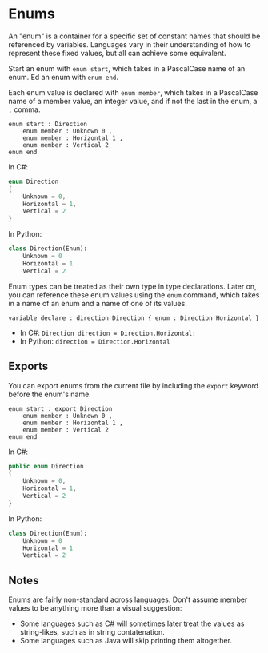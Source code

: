 # Enums

An "enum" is a container for a specific set of constant names that should be referenced by variables.
Languages vary in their understanding of how to represent these fixed values, but all can achieve some equivalent.

Start an enum with `enum start`, which takes in a PascalCase name of an enum.
Ed an enum with `enum end`.

Each enum value is declared with `enum member`, which takes in a PascalCase name of a member value, an integer value, and if not the last in the enum, a `,` comma.

```budgie
enum start : Direction
    enum member : Unknown 0 ,
    enum member : Horizontal 1 ,
    enum member : Vertical 2
enum end
```

In C#:

```csharp
enum Direction
{
    Unknown = 0,
    Horizontal = 1,
    Vertical = 2
}
```

In Python:

```python
class Direction(Enum):
    Unknown = 0
    Horizontal = 1
    Vertical = 2
```

Enum types can be treated as their own type in type declarations.
Later on, you can reference these enum values using the `enum` command, which takes in a name of an enum and a name of one of its values.

```budgie
variable declare : direction Direction { enum : Direction Horizontal }
```

* In C#: `Direction direction = Direction.Horizontal;`
* In Python: `direction = Direction.Horizontal`

## Exports

You can export enums from the current file by including the `export` keyword before the enum's name.

```budgie
enum start : export Direction
    enum member : Unknown 0 ,
    enum member : Horizontal 1 ,
    enum member : Vertical 2
enum end
```

In C#:

```csharp
public enum Direction
{
    Unknown = 0,
    Horizontal = 1,
    Vertical = 2
}
```

In Python:

```python
class Direction(Enum):
    Unknown = 0
    Horizontal = 1
    Vertical = 2
```

## Notes

Enums are fairly non-standard across languages.
Don't assume member values to be anything more than a visual suggestion:

* Some languages such as C# will sometimes later treat the values as string-likes, such as in string contatenation.
* Some languages such as Java will skip printing them altogether.
